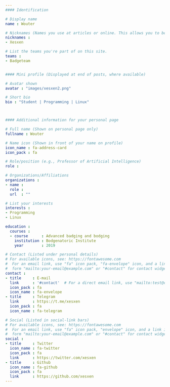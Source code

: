 ```yaml
---
#### Identification

# Display name
name : Wouter

# Nicknames (Names you use at articles or online. This allows you to be linked at articles.)
nicknames :
- Xesxen

# List the teams you're part of on this site.
teams :
- Badgeteam


#### Mini profile (Displayed at end of posts, where available)

# Avatar shown
avatar : "images/xesxen2.png"

# Short bio
bio : "Student | Programming | Linux"



#### Additional information for your personal page

# Full name (Shown on personal page only)
fullname : Wouter

# Name icon (Shown in front of your name on profile)
icon_name : fa-address-card
icon_pack : fa

# Role/position (e.g., Professor of Artificial Intelligence)
role :

# Organizations/Affiliations
organizations :
- name :
  role :
  url  : ""

# List your interests
interests :
- Programming
- Linux

education :
  courses :
  - course      : Advanced badging and bodging
    institution : Bodgenatoric Institute
    year        : 2019

# Contact (Listed under personal details)
# For available icons, see: https://fontawesome.com
#  For an email link, use "fa" icon pack, "fa-envelope" icon, and a link in the
#  form "mailto:your-email@example.com" or "#contact" for contact widget.
contact :
- title     : E-mail
  link      : '#contact'  # For a direct email link, use "mailto:test@example.org".
  icon_pack : fa
  icon_name : fa-envelope
- title     : Telegram
  link      : https://t.me/xesxen
  icon_pack : fa
  icon_name : fa-telegram

# Social (Listed in social-link bars)
# For available icons, see: https://fontawesome.com
#  For an email link, use "fa" icon pack, "envelope" icon, and a link in the
#  form "mailto:your-email@example.com" or "#contact" for contact widget.
social :
- title     : Twitter
  icon_name : fa-twitter
  icon_pack : fa
  link      : https://twitter.com/xesxen
- title     : Github
  icon_name : fa-github
  icon_pack : fa
  link      : https://github.com/xesxen
---
```

